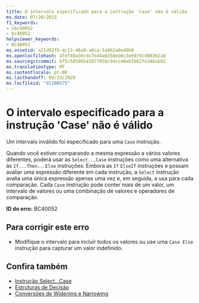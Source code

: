 ```yaml
---
title: O intervalo especificado para a instrução 'Case' não é válido
ms.date: 07/20/2015
f1_keywords:
- vbc40052
- bc40052
helpviewer_keywords:
- BC40052
ms.assetid: a11d92f6-dc13-46a0-a8ca-5a962a0ed968
ms.openlocfilehash: 4fef40a36cdc7e44a6358eb0c3e697dcd80362a8
ms.sourcegitcommit: bf5c5850654187705bc94cc40ebfb62fe346ab02
ms.translationtype: MT
ms.contentlocale: pt-BR
ms.lasthandoff: 09/23/2020
ms.locfileid: "91100575"
---
```

# <a name="range-specified-for-case-statement-is-not-valid"></a>O intervalo especificado para a instrução 'Case' não é válido

Um intervalo inválido foi especificado para uma `Case` instrução.  
  
 Quando você estiver comparando a mesma expressão a vários valores diferentes, poderá usar as `Select...Case` instruções como uma alternativa às `If...Then...Else` instruções. Embora as `If` `ElseIf` instruções e possam avaliar uma expressão diferente em cada instrução, a `Select` instrução avalia uma única expressão apenas uma vez e, em seguida, a usa para cada comparação. Cada `Case` instrução pode conter mais de um valor, um intervalo de valores ou uma combinação de valores e operadores de comparação.  
  
 **ID do erro:** BC40052  
  
## <a name="to-correct-this-error"></a>Para corrigir este erro  
  
- Modifique o intervalo para incluir todos os valores ou use uma `Case Else` instrução para capturar um valor indefinido.  
  
## <a name="see-also"></a>Confira também

- [Instrução Select...Case](../language-reference/statements/select-case-statement.md)
- [Estruturas de Decisão](../programming-guide/language-features/control-flow/decision-structures.md)
- [Conversões de Widening e Narrowing](../programming-guide/language-features/data-types/widening-and-narrowing-conversions.md)
